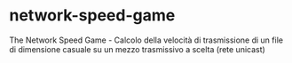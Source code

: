 # network-speed-game
The Network Speed Game - Calcolo della velocità di trasmissione di un file di dimensione casuale su un mezzo trasmissivo a scelta (rete unicast)
